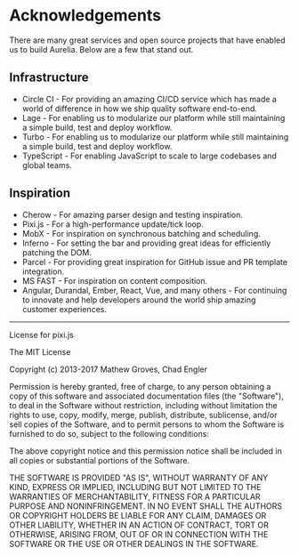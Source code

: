 # Acknowledgements

There are many great services and open source projects that have enabled us to build Aurelia. Below are a few that stand out.

## Infrastructure

* Circle CI - For providing an amazing CI/CD service which has made a world of difference in how we ship quality software end-to-end.
* Lage - For enabling us to modularize our platform while still maintaining a simple build, test and deploy workflow.
* Turbo - For enabling us to modularize our platform while still maintaining a simple build, test and deploy workflow.
* TypeScript - For enabling JavaScript to scale to large codebases and global teams.

## Inspiration

* Cherow - For amazing parser design and testing inspiration.
* Pixi.js - For a high-performance update/tick loop.
* MobX - For inspiration on synchronous batching and scheduling.
* Inferno - For setting the bar and providing great ideas for efficiently patching the DOM.
* Parcel - For providing great inspiration for GitHub issue and PR template integration.
* MS FAST - For inspiration on content composition.
* Angular, Durandal, Ember, React, Vue, and many others - For continuing to innovate and help developers around the world ship amazing customer experiences.

---

License for pixi.js

The MIT License

Copyright (c) 2013-2017 Mathew Groves, Chad Engler

Permission is hereby granted, free of charge, to any person obtaining a copy
of this software and associated documentation files (the "Software"), to deal
in the Software without restriction, including without limitation the rights
to use, copy, modify, merge, publish, distribute, sublicense, and/or sell
copies of the Software, and to permit persons to whom the Software is
furnished to do so, subject to the following conditions:

The above copyright notice and this permission notice shall be included in
all copies or substantial portions of the Software.

THE SOFTWARE IS PROVIDED "AS IS", WITHOUT WARRANTY OF ANY KIND, EXPRESS OR
IMPLIED, INCLUDING BUT NOT LIMITED TO THE WARRANTIES OF MERCHANTABILITY,
FITNESS FOR A PARTICULAR PURPOSE AND NONINFRINGEMENT. IN NO EVENT SHALL THE
AUTHORS OR COPYRIGHT HOLDERS BE LIABLE FOR ANY CLAIM, DAMAGES OR OTHER
LIABILITY, WHETHER IN AN ACTION OF CONTRACT, TORT OR OTHERWISE, ARISING FROM,
OUT OF OR IN CONNECTION WITH THE SOFTWARE OR THE USE OR OTHER DEALINGS IN
THE SOFTWARE.
